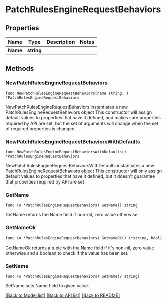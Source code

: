 # PatchRulesEngineRequestBehaviors

## Properties

Name | Type | Description | Notes
------------ | ------------- | ------------- | -------------
**Name** | **string** |  | 

## Methods

### NewPatchRulesEngineRequestBehaviors

`func NewPatchRulesEngineRequestBehaviors(name string, ) *PatchRulesEngineRequestBehaviors`

NewPatchRulesEngineRequestBehaviors instantiates a new PatchRulesEngineRequestBehaviors object
This constructor will assign default values to properties that have it defined,
and makes sure properties required by API are set, but the set of arguments
will change when the set of required properties is changed

### NewPatchRulesEngineRequestBehaviorsWithDefaults

`func NewPatchRulesEngineRequestBehaviorsWithDefaults() *PatchRulesEngineRequestBehaviors`

NewPatchRulesEngineRequestBehaviorsWithDefaults instantiates a new PatchRulesEngineRequestBehaviors object
This constructor will only assign default values to properties that have it defined,
but it doesn't guarantee that properties required by API are set

### GetName

`func (o *PatchRulesEngineRequestBehaviors) GetName() string`

GetName returns the Name field if non-nil, zero value otherwise.

### GetNameOk

`func (o *PatchRulesEngineRequestBehaviors) GetNameOk() (*string, bool)`

GetNameOk returns a tuple with the Name field if it's non-nil, zero value otherwise
and a boolean to check if the value has been set.

### SetName

`func (o *PatchRulesEngineRequestBehaviors) SetName(v string)`

SetName sets Name field to given value.



[[Back to Model list]](../README.md#documentation-for-models) [[Back to API list]](../README.md#documentation-for-api-endpoints) [[Back to README]](../README.md)


